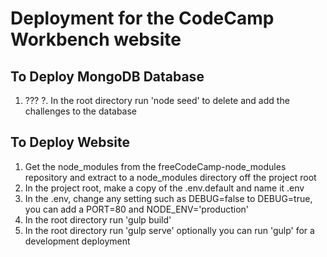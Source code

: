 # Deployment for the CodeCamp Workbench website

## To Deploy MongoDB Database

1. ???
?. In the root directory run 'node seed' to delete and add the challenges to the database

## To Deploy Website

1. Get the node_modules from the freeCodeCamp-node_modules repository and extract to a node_modules directory off the project root
2. In the project root, make a copy of the .env.default and name it .env
3. In the .env, change any setting such as DEBUG=false to DEBUG=true, you can add a PORT=80 and NODE_ENV='production'
4. In the root directory run 'gulp build'
5. In the root directory run 'gulp serve' optionally you can run 'gulp' for a development deployment